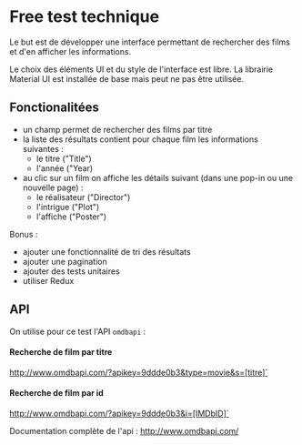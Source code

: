 # Free test technique

Le but est de développer une interface permettant de rechercher des films et d'en afficher les informations.

Le choix des éléments UI et du style de l'interface est libre. La librairie Material UI est installée de base mais peut ne pas être utilisée.

## Fonctionalitées

* un champ permet de rechercher des films par titre 
* la liste des résultats contient pour chaque film les informations suivantes :
    * le titre ("Title")
    * l'année ("Year)
* au clic sur un film on affiche les détails suivant (dans une pop-in ou une nouvelle page) :
    * le réalisateur ("Director")
    * l'intrigue ("Plot")
    * l'affiche ("Poster")

Bonus :
* ajouter une fonctionnalité de tri des résultats
* ajouter une pagination
* ajouter des tests unitaires
* utiliser Redux

## API

On utilise pour ce test l'API `omdbapi` :

#### Recherche de film par titre 

http://www.omdbapi.com/?apikey=9ddde0b3&type=movie&s=[titre]`

#### Recherche de film par id     

http://www.omdbapi.com/?apikey=9ddde0b3&i=[IMDbID]`

Documentation complète de l'api : http://www.omdbapi.com/
